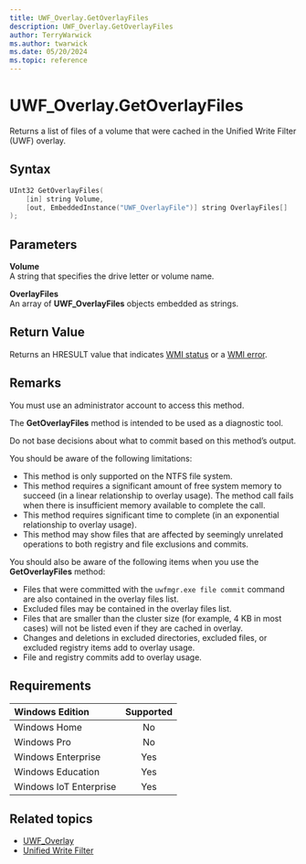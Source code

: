 ```yaml
---
title: UWF_Overlay.GetOverlayFiles
description: UWF_Overlay.GetOverlayFiles
author: TerryWarwick
ms.author: twarwick
ms.date: 05/20/2024
ms.topic: reference
---
```


# UWF_Overlay.GetOverlayFiles

Returns a list of files of a volume that were cached in the Unified Write Filter (UWF) overlay.

## Syntax

```powershell
UInt32 GetOverlayFiles(
    [in] string Volume,
    [out, EmbeddedInstance("UWF_OverlayFile")] string OverlayFiles[]
);
```

## Parameters

**Volume**</br>A string that specifies the drive letter or volume name.

**OverlayFiles**</br>An array of **UWF_OverlayFiles** objects embedded as strings.

## Return Value

Returns an HRESULT value that indicates [WMI status](/windows/win32/wmisdk/wmi-non-error-constants) or a [WMI error](/windows/win32/wmisdk/wmi-error-constants).

## Remarks

You must use an administrator account to access this method.

The **GetOverlayFiles** method is intended to be used as a diagnostic tool.

Do not base decisions about what to commit based on this method’s output.

You should be aware of the following limitations:

- This method is only supported on the NTFS file system.
- This method requires a significant amount of free system memory to succeed (in a linear relationship to overlay usage). The method call fails when there is insufficient memory available to complete the call.
- This method requires significant time to complete (in an exponential relationship to overlay usage).
- This method may show files that are affected by seemingly unrelated operations to both registry and file exclusions and commits.

You should also be aware of the following items when you use the **GetOverlayFiles** method:

- Files that were committed with the `uwfmgr.exe file commit` command are also contained in the overlay files list.
- Excluded files may be contained in the overlay files list.
- Files that are smaller than the cluster size (for example, 4 KB in most cases) will not be listed even if they are cached in overlay.
- Changes and deletions in excluded directories, excluded files, or excluded registry items add to overlay usage.
- File and registry commits add to overlay usage.

## Requirements

| Windows Edition        | Supported |
|:-----------------------|:---------:|
| Windows Home           | No        |
| Windows Pro            | No        |
| Windows Enterprise     | Yes       |
| Windows Education      | Yes       |
| Windows IoT Enterprise | Yes       |

## Related topics

- [UWF_Overlay](uwf-overlay.md)
- [Unified Write Filter](unified-write-filter.md)
